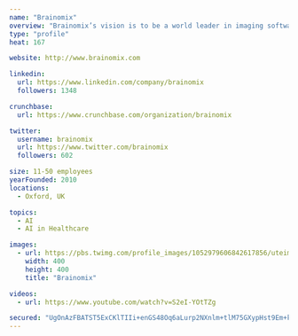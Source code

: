 ```yaml
---
name: "Brainomix"
overview: "Brainomix’s vision is to be a world leader in imaging software to support clinical decision making, for neurological and cerebrovascular diseases."
type: "profile"
heat: 167

website: http://www.brainomix.com

linkedin:
  url: https://www.linkedin.com/company/brainomix
  followers: 1348

crunchbase:
  url: https://www.crunchbase.com/organization/brainomix

twitter:
  username: brainomix
  url: https://www.twitter.com/brainomix
  followers: 602

size: 11-50 employees
yearFounded: 2010
locations:
  - Oxford, UK

topics:
  - AI
  - AI in Healthcare

images:
  - url: https://pbs.twimg.com/profile_images/1052979606842617856/uteimk9-_400x400.jpg
    width: 400
    height: 400
    title: "Brainomix"

videos:
  - url: https://www.youtube.com/watch?v=S2eI-YOtTZg

secured: "UgOnAzFBATST5ExCKlTIIi+enGS48Oq6aLurp2NXnlm+tlM75GXypHst9Em+kyZAJBPSxy+CypdbKuyuwr6hFR26cr1v/MRR67pf6som7pE8LhMYxFmYgTTMsj6aTxvD65ZGK1xX+qhu9H7HZA8Y34aePkM8j5hqjqR+W758qed4JKUr19TbZHLko4VnbnvgBzwT86+euaTziwoSjooNLB/DQs77S89MbXvi+gb7XBq5pXgchnZXfyEo1xT7nWxnAlcVNUsgmkos5vxsKXPzitxSPnOv7PrEC9aKmOfGnyk02Af95H/aa3lbaxHfnDqH;Ev8XaW5TmkBeg4Cx7dEJhA=="
---
```


